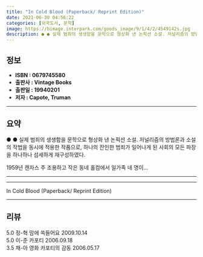 ```yaml
---
title: "In Cold Blood (Paperback/ Reprint Edition)"
date: 2021-06-30 04:56:22
categories: [외국도서, 문학]
image: https://bimage.interpark.com/goods_image/9/1/4/2/4549142s.jpg
description: ● ● 실제 범죄의 생생함을 문학으로 형상화 낸 논픽션 소설. 저널리즘의 방법론과 소설의 작법을 동시에 적용한 작품으로, 하나의 잔인한 범죄가 일어나게 된 사회의 모든 파장을 하나하나 섬세하게 재구성하였다. 1959년 캔자스 주 조용하고 작은 동네 홀컴에서 일가족 네 명이...
---
```


## **정보**

- **ISBN : 0679745580**
- **출판사 : Vintage Books**
- **출판일 : 19940201**
- **저자 : Capote, Truman**

------



## **요약**

●  ●  실제 범죄의 생생함을 문학으로 형상화 낸 논픽션 소설. 저널리즘의 방법론과 소설의 작법을 동시에 적용한 작품으로, 하나의 잔인한 범죄가 일어나게 된 사회의 모든 파장을 하나하나 섬세하게 재구성하였다.

1959년 캔자스 주 조용하고 작은 동네 홀컴에서 일가족 네 명이... 

------



------


In Cold Blood (Paperback/ Reprint Edition) 

------


## **리뷰** 

5.0 정-혁 맘에 쏙들어요 2009.10.14 <br/>5.0 이-준 카포티 2006.09.18 <br/>3.5 채-아 영화 카포티의 감동 2006.05.17 <br/>